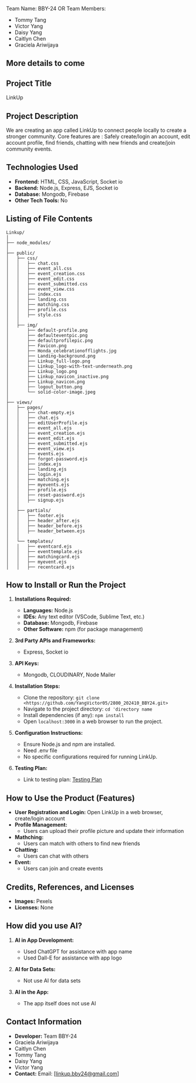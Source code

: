 Team Name: BBY-24 OR 
Team Members: 
- Tommy Tang
- Victor Yang
- Daisy Yang
- Caitlyn Chen
- Graciela Ariwijaya
## More details to come

## Project Title
LinkUp

## Project Description
We are creating an app called LinkUp to connect people locally to create a stronger community. Core features are : Safely create/login an account, edit account profile, find friends, chatting with new friends and create/join community events.

## Technologies Used
- **Frontend:** HTML, CSS, JavaScript, Socket io
- **Backend:** Node.js, Express, EJS, Socket io
- **Database:** Mongodb, Firebase
- **Other Tech Tools:** No

## Listing of File Contents
```
Linkup/
│
├── node_modules/
│
├── public/
│   ├── css/
│   │   ├── chat.css
│   │   ├── event_all.css
│   │   ├── event_creation.css
│   │   ├── event_edit.css
│   │   ├── event_submitted.css
│   │   ├── event_view.css
│   │   ├── index.css
│   │   ├── landing.css
│   │   ├── matching.css
│   │   ├── profile.css
│   │   ├── style.css
│   │
│   ├── img/
│       ├── default-profile.png
│       ├── defaulteventpic.png
│       ├── defaultprofilepic.png
│       ├── Favicon.png
│       ├── Honda_celebrationofflights.jpg
│       ├── Landing-background.png
│       ├── Linkup_full-logo.png
│       ├── Linkup_logo-with-text-underneath.png
│       ├── Linkup_logo.png
│       ├── Linkup_navicon_inactive.png
│       ├── Linkup_navicon.png
│       ├── logout_button.png
│       └── solid-color-image.jpeg
│
├── views/
│   ├── pages/
│   │   ├── chat-empty.ejs
│   │   ├── chat.ejs
│   │   ├── editUserProfile.ejs
│   │   ├── event_all.ejs
│   │   ├── event_creation.ejs
│   │   ├── event_edit.ejs
│   │   ├── event_submitted.ejs
│   │   ├── event_view.ejs
│   │   ├── events.ejs
│   │   ├── forgot-password.ejs
│   │   ├── index.ejs
│   │   ├── landing.ejs
│   │   ├── login.ejs
│   │   ├── matching.ejs
│   │   ├── myevents.ejs
│   │   ├── profile.ejs
│   │   ├── reset-password.ejs
│   │   ├── signup.ejs
│   │
│   ├── partials/
│   │   ├── footer.ejs
│   │   ├── header_after.ejs
│   │   ├── header_before.ejs
│   │   ├── header_between.ejs
│   │
│   └── templates/
│   │   ├── eventcard.ejs
│   │   ├── eventtemplate.ejs
│   │   ├── matchingcard.ejs
│   │   ├── myevent.ejs
│   │   ├── recentcard.ejs
```

## How to Install or Run the Project
1. **Installations Required:**
   - **Languages:** Node.js
   - **IDEs:** Any text editor (VSCode, Sublime Text, etc.)
   - **Database:** Mongodb, Firebase
   - **Other Software:** npm (for package management)

2. **3rd Party APIs and Frameworks:**
   - Express, Socket io
   
3. **API Keys:**
   - Mongodb, CLOUDINARY, Node Mailer

4. **Installation Steps:**
   - Clone the repository: `git clone <https://github.com/YangVictor05/2800_202410_BBY24.git>`
   - Navigate to the project directory: `cd 'directory name`
   - Install dependencies (if any): `npm install`
   - Open `localhost:3000` in a web browser to run the project.

5. **Configuration Instructions:**
   - Ensure Node.js and npm are installed.
   - Need .env file
   - No specific configurations required for running LinkUp.

6. **Testing Plan:**
   - Link to testing plan: [Testing Plan](https://docs.google.com/spreadsheets/d/13q704TMkFm3WImKo0pDBVuR20laad8x477SMr5LrE-E/edit?usp=sharing)

## How to Use the Product (Features)
- **User Registration and Login:** Open LinkUp in a web browser, create/login account
- **Profile Management:**
  - Users can upload their profile picture and update their information
- **Mathching:**
  - Users can match with others to find new friends
- **Chatting:**
  - Users can chat with others
- **Event:**
  - Users can join and create events

## Credits, References, and Licenses
- **Images:** Pexels
- **Licenses:** None

## How did you use AI?
1. **AI in App Development:**
   - Used ChatGPT for assistance with app name
   - Used Dall-E for assistance with app logo

2. **AI for Data Sets:**
   - Not use AI for data sets

3. **AI in the App:**
   - The app itself does not use AI

## Contact Information
- **Developer:** Team BBY-24 
- Graciela Ariwijaya
- Caitlyn Chen
- Tommy Tang
- Daisy Yang
- Victor Yang
- **Contact:** Email: [linkup.bby24@gmail.com]


